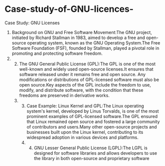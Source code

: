 # Case-study-of-GNU-licences-
Case Study: GNU Licenses
1. Background on GNU and Free Software Movement:The GNU project, initiated by Richard Stallman in 1983, aimed to develop a free and open-source operating system, known as the GNU Operating System.The Free Software Foundation (FSF), founded by Stallman, played a pivotal role in promoting and protecting software freedom.
2. 2. The GNU General Public License (GPL):The GPL is one of the most well-known and widely used open-source licenses.It ensures that software released under it remains free and open source. Any modifications or distributions of GPL-licensed software must also be open source.Key aspects of the GPL include the freedom to use, modify, and distribute software, with the condition that these freedoms are preserved in derivative works.
   3. 3. Case Example: Linux Kernel and GPL:The Linux operating system's kernel, developed by Linus Torvalds, is one of the most prominent examples of GPL-licensed software.The GPL ensured that Linux remained open source and fostered a large community of contributors and users.Many other open-source projects and businesses built upon the Linux kernel, contributing to its widespread adoption in various devices and platforms.
      4. 4. GNU Lesser General Public License (LGPL):The LGPL is designed for software libraries and allows developers to use the library in both open-source and proprietary software
